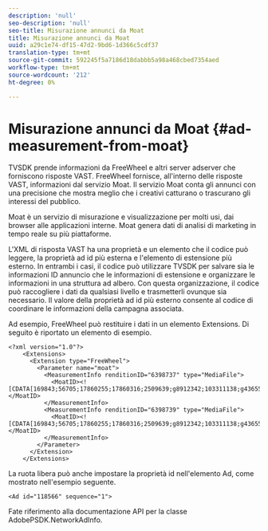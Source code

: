 ```yaml
---
description: 'null'
seo-description: 'null'
seo-title: Misurazione annunci da Moat
title: Misurazione annunci da Moat
uuid: a29c1e74-df15-47d2-9bd6-1d366c5cdf37
translation-type: tm+mt
source-git-commit: 592245f5a7186d18dabbb5a98a468cbed7354aed
workflow-type: tm+mt
source-wordcount: '212'
ht-degree: 0%

---
```



# Misurazione annunci da Moat {#ad-measurement-from-moat}

TVSDK prende informazioni da FreeWheel e altri server adserver che forniscono risposte VAST. FreeWheel fornisce, all&#39;interno delle risposte VAST, informazioni dal servizio Moat. Il servizio Moat conta gli annunci con una precisione che mostra meglio che i creativi catturano o trascurano gli interessi del pubblico.

Moat è un servizio di misurazione e visualizzazione per molti usi, dai browser alle applicazioni interne. Moat genera dati di analisi di marketing in tempo reale su più piattaforme.

L&#39;XML di risposta VAST ha una proprietà e un elemento che il codice può leggere, la proprietà ad id più esterna e l&#39;elemento di estensione più esterno. In entrambi i casi, il codice può utilizzare TVSDK per salvare sia le informazioni ID annuncio che le informazioni di estensione e organizzare le informazioni in una struttura ad albero. Con questa organizzazione, il codice può raccogliere i dati da qualsiasi livello e trasmetterli ovunque sia necessario. Il valore della proprietà ad id più esterno consente al codice di coordinare le informazioni della campagna associata.

Ad esempio, FreeWheel può restituire i dati in un elemento Extensions. Di seguito è riportato un elemento di esempio.

```
<?xml version="1.0"?> 
    <Extensions> 
      <Extension type="FreeWheel"> 
        <Parameter name="moat"> 
          <MeasurementInfo renditionID="6398737" type="MediaFile"> 
            <MoatID><![CDATA[169843;56705;17860255;17860316;2509639;g8912342;103311138;g436558;530633]]></MoatID> 
          </MeasurementInfo> 
          <MeasurementInfo renditionID="6398739" type="MediaFile"> 
            <MoatID><![CDATA[169843;56705;17860255;17860316;2509639;g8912342;103311138;g436558;530633]]></MoatID> 
          </MeasurementInfo> 
        </Parameter> 
      </Extension> 
    </Extensions> 
```

La ruota libera può anche impostare la proprietà id nell&#39;elemento Ad, come mostrato nell&#39;esempio seguente.

```
<Ad id="118566" sequence="1">
```

Fate riferimento alla documentazione API per la classe AdobePSDK.NetworkAdInfo.
